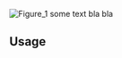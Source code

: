 ![Figure_1](https://user-images.githubusercontent.com/99416933/196183615-fc3eb1ee-b2a3-4a44-b48b-31b494aea187.png)
some text bla bla 




## Usage
